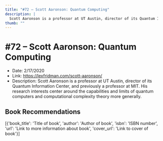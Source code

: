 ```yaml
---
title: "#72 – Scott Aaronson: Quantum Computing"
description: |
  Scott Aaronson is a professor at UT Austin, director of its Quantum Information Center, and previously a professor at MIT. His research interests center around the capabilities and limits of quantum computers and computational complexity theory more generally."
thumb: ""
---
```


# #72 – Scott Aaronson: Quantum Computing

  - Date: 2/17/2020
  - Link: https://lexfridman.com/scott-aaronson/
  - Description: Scott Aaronson is a professor at UT Austin, director of its Quantum Information Center, and previously a professor at MIT. His research interests center around the capabilities and limits of quantum computers and computational complexity theory more generally.

## Book Recommendations

[{'book_title': 'Title of book', 'author': 'Author of book', 'isbn': 'ISBN number', 'url': 'Link to more information about book', 'cover_url': 'Link to cover of book'}]